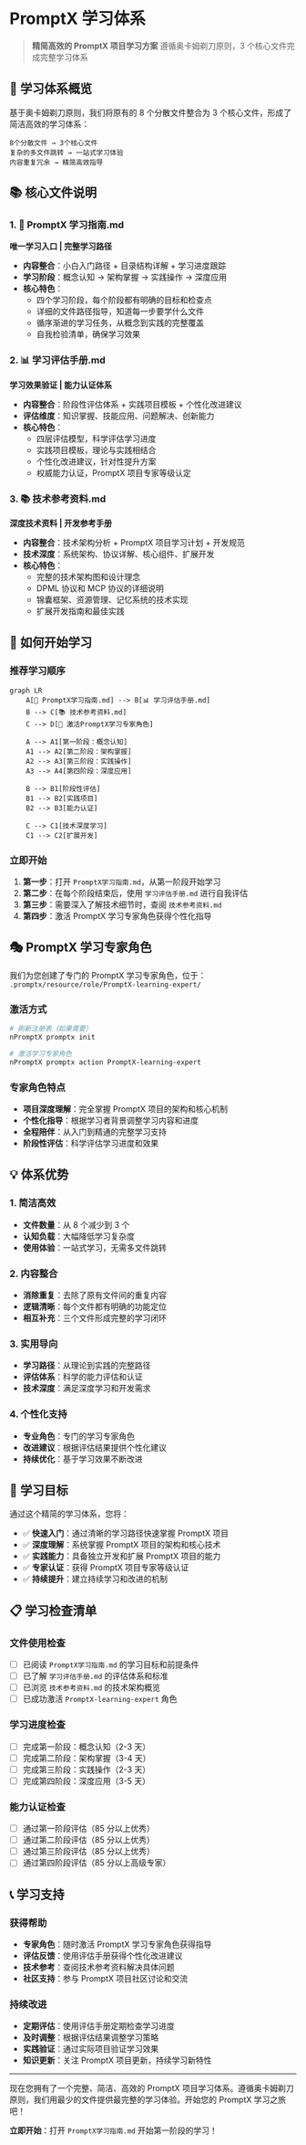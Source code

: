 # PromptX 学习体系

> **精简高效的 PromptX 项目学习方案**
> 遵循奥卡姆剃刀原则，3 个核心文件完成完整学习体系

## 🎯 学习体系概览

基于奥卡姆剃刀原则，我们将原有的 8 个分散文件整合为 3 个核心文件，形成了简洁高效的学习体系：

```
8个分散文件 → 3个核心文件
复杂的多文件跳转 → 一站式学习体验
内容重复冗余 → 精简高效指导
```

## 📚 核心文件说明

### 1. 📖 PromptX 学习指南.md

**唯一学习入口 | 完整学习路径**

- **内容整合**：小白入门路径 + 目录结构详解 + 学习进度跟踪
- **学习阶段**：概念认知 → 架构掌握 → 实践操作 → 深度应用
- **核心特色**：
  - 四个学习阶段，每个阶段都有明确的目标和检查点
  - 详细的文件路径指导，知道每一步要学什么文件
  - 循序渐进的学习任务，从概念到实践的完整覆盖
  - 自我检验清单，确保学习效果

### 2. 📊 学习评估手册.md

**学习效果验证 | 能力认证体系**

- **内容整合**：阶段性评估体系 + 实践项目模板 + 个性化改进建议
- **评估维度**：知识掌握、技能应用、问题解决、创新能力
- **核心特色**：
  - 四层评估模型，科学评估学习进度
  - 实践项目模板，理论与实践相结合
  - 个性化改进建议，针对性提升方案
  - 权威能力认证，PromptX 项目专家等级认定

### 3. 📚 技术参考资料.md

**深度技术资料 | 开发参考手册**

- **内容整合**：技术架构分析 + PromptX 项目学习计划 + 开发规范
- **技术深度**：系统架构、协议详解、核心组件、扩展开发
- **核心特色**：
  - 完整的技术架构图和设计理念
  - DPML 协议和 MCP 协议的详细说明
  - 锦囊框架、资源管理、记忆系统的技术实现
  - 扩展开发指南和最佳实践

## 🚀 如何开始学习

### 推荐学习顺序

```mermaid
graph LR
    A[📖 PromptX学习指南.md] --> B[📊 学习评估手册.md]
    B --> C[📚 技术参考资料.md]
    C --> D[🎯 激活PromptX学习专家角色]

    A --> A1[第一阶段：概念认知]
    A1 --> A2[第二阶段：架构掌握]
    A2 --> A3[第三阶段：实践操作]
    A3 --> A4[第四阶段：深度应用]

    B --> B1[阶段性评估]
    B1 --> B2[实践项目]
    B2 --> B3[能力认证]

    C --> C1[技术深度学习]
    C1 --> C2[扩展开发]
```

### 立即开始

1. **第一步**：打开 `PromptX学习指南.md`，从第一阶段开始学习
2. **第二步**：在每个阶段结束后，使用 `学习评估手册.md` 进行自我评估
3. **第三步**：需要深入了解技术细节时，查阅 `技术参考资料.md`
4. **第四步**：激活 PromptX 学习专家角色获得个性化指导

## 🎭 PromptX 学习专家角色

我们为您创建了专门的 PromptX 学习专家角色，位于：
`.promptx/resource/role/PromptX-learning-expert/`

### 激活方式

```bash
# 刷新注册表（如果需要）
nPromptX promptx init

# 激活学习专家角色
nPromptX promptx action PromptX-learning-expert
```

### 专家角色特点

- **项目深度理解**：完全掌握 PromptX 项目的架构和核心机制
- **个性化指导**：根据学习者背景调整学习内容和进度
- **全程陪伴**：从入门到精通的完整学习支持
- **阶段性评估**：科学评估学习进度和效果

## 💡 体系优势

### 1. 简洁高效

- **文件数量**：从 8 个减少到 3 个
- **认知负载**：大幅降低学习复杂度
- **使用体验**：一站式学习，无需多文件跳转

### 2. 内容整合

- **消除重复**：去除了原有文件间的重复内容
- **逻辑清晰**：每个文件都有明确的功能定位
- **相互补充**：三个文件形成完整的学习闭环

### 3. 实用导向

- **学习路径**：从理论到实践的完整路径
- **评估体系**：科学的能力评估和认证
- **技术深度**：满足深度学习和开发需求

### 4. 个性化支持

- **专业角色**：专门的学习专家角色
- **改进建议**：根据评估结果提供个性化建议
- **持续优化**：基于学习效果不断改进

## 🎯 学习目标

通过这个精简的学习体系，您将：

- ✅ **快速入门**：通过清晰的学习路径快速掌握 PromptX 项目
- ✅ **深度理解**：系统掌握 PromptX 项目的架构和核心技术
- ✅ **实践能力**：具备独立开发和扩展 PromptX 项目的能力
- ✅ **专家认证**：获得 PromptX 项目专家等级认证
- ✅ **持续提升**：建立持续学习和改进的机制

## 📋 学习检查清单

### 文件使用检查

- [ ] 已阅读 `PromptX学习指南.md` 的学习目标和前提条件
- [ ] 已了解 `学习评估手册.md` 的评估体系和标准
- [ ] 已浏览 `技术参考资料.md` 的技术架构概览
- [ ] 已成功激活 `PromptX-learning-expert` 角色

### 学习进度检查

- [ ] 完成第一阶段：概念认知（2-3 天）
- [ ] 完成第二阶段：架构掌握（3-4 天）
- [ ] 完成第三阶段：实践操作（2-3 天）
- [ ] 完成第四阶段：深度应用（3-5 天）

### 能力认证检查

- [ ] 通过第一阶段评估（85 分以上优秀）
- [ ] 通过第二阶段评估（85 分以上优秀）
- [ ] 通过第三阶段评估（85 分以上优秀）
- [ ] 通过第四阶段评估（85 分以上高级专家）

## 📞 学习支持

### 获得帮助

- **专家角色**：随时激活 PromptX 学习专家角色获得指导
- **评估反馈**：使用评估手册获得个性化改进建议
- **技术参考**：查阅技术参考资料解决具体问题
- **社区支持**：参与 PromptX 项目社区讨论和交流

### 持续改进

- **定期评估**：使用评估手册定期检查学习进度
- **及时调整**：根据评估结果调整学习策略
- **实践验证**：通过实际项目验证学习效果
- **知识更新**：关注 PromptX 项目更新，持续学习新特性

---

现在您拥有了一个完整、简洁、高效的 PromptX 项目学习体系。遵循奥卡姆剃刀原则，我们用最少的文件提供最完整的学习体验。开始您的 PromptX 学习之旅吧！

**立即开始**：打开 `PromptX学习指南.md` 开始第一阶段的学习！
